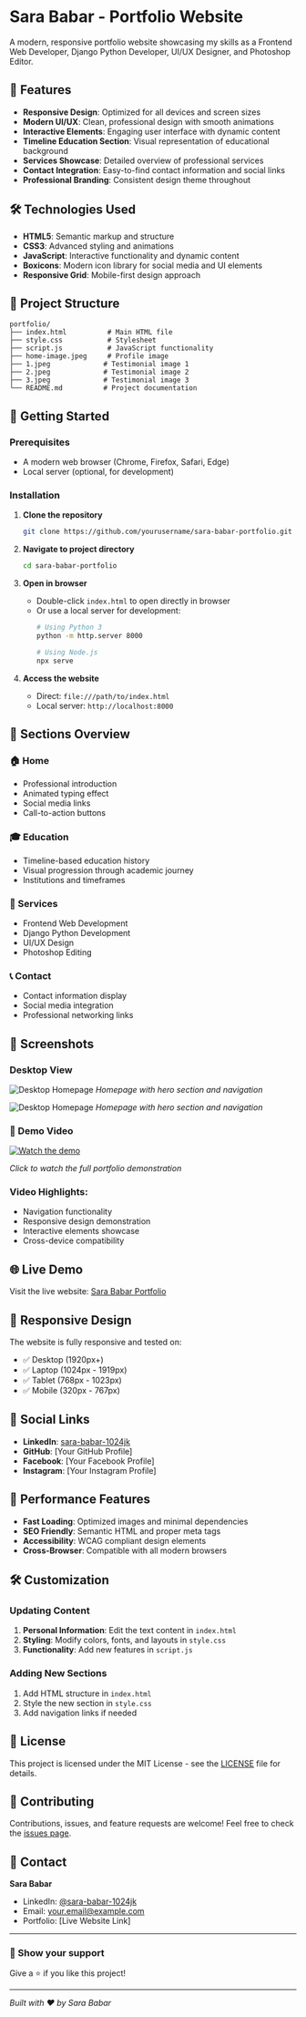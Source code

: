 # Sara Babar - Portfolio Website

A modern, responsive portfolio website showcasing my skills as a Frontend Web Developer, Django Python Developer, UI/UX Designer, and Photoshop Editor.

## 🌟 Features

- **Responsive Design**: Optimized for all devices and screen sizes
- **Modern UI/UX**: Clean, professional design with smooth animations
- **Interactive Elements**: Engaging user interface with dynamic content
- **Timeline Education Section**: Visual representation of educational background
- **Services Showcase**: Detailed overview of professional services
- **Contact Integration**: Easy-to-find contact information and social links
- **Professional Branding**: Consistent design theme throughout

## 🛠️ Technologies Used

- **HTML5**: Semantic markup and structure
- **CSS3**: Advanced styling and animations
- **JavaScript**: Interactive functionality and dynamic content
- **Boxicons**: Modern icon library for social media and UI elements
- **Responsive Grid**: Mobile-first design approach

## 📁 Project Structure

```
portfolio/
├── index.html          # Main HTML file
├── style.css           # Stylesheet
├── script.js           # JavaScript functionality
├── home-image.jpeg     # Profile image
├── 1.jpeg             # Testimonial image 1
├── 2.jpeg             # Testimonial image 2
├── 3.jpeg             # Testimonial image 3
└── README.md          # Project documentation
```

## 🚀 Getting Started

### Prerequisites
- A modern web browser (Chrome, Firefox, Safari, Edge)
- Local server (optional, for development)

### Installation

1. **Clone the repository**
   ```bash
   git clone https://github.com/yourusername/sara-babar-portfolio.git
   ```

2. **Navigate to project directory**
   ```bash
   cd sara-babar-portfolio
   ```

3. **Open in browser**
   - Double-click `index.html` to open directly in browser
   - Or use a local server for development:
     ```bash
     # Using Python 3
     python -m http.server 8000
     
     # Using Node.js
     npx serve
     ```

4. **Access the website**
   - Direct: `file:///path/to/index.html`
   - Local server: `http://localhost:8000`

## 🎯 Sections Overview

### 🏠 Home
- Professional introduction
- Animated typing effect
- Social media links
- Call-to-action buttons

### 🎓 Education
- Timeline-based education history
- Visual progression through academic journey
- Institutions and timeframes

### 💼 Services
- Frontend Web Development
- Django Python Development
- UI/UX Design
- Photoshop Editing

### 📞 Contact
- Contact information display
- Social media integration
- Professional networking links

## 📸 Screenshots

### Desktop View
![Desktop Homepage](https://drive.google.com/uc?export=view&id=161EsauyvKcfoaI_2WK0G8ug2L-zFKoaG)
*Homepage with hero section and navigation*

![Desktop Homepage]([https://drive.google.com/uc?export=view&id=161EsauyvKcfoaI_2WK0G8ug2L-zFKoaG](https://drive.google.com/file/d/1D3VrYDeVvushPsauDh2ftiI2rW1gnD51/view?usp=sharing))
*Homepage with hero section and navigation*
### 🎥 Demo Video

[![Watch the demo](https://img.youtube.com/vi/your_video_id/0.jpg)](https://www.youtube.com/watch?v=your_video_id)

*Click to watch the full portfolio demonstration*

### Video Highlights:
- Navigation functionality
- Responsive design demonstration
- Interactive elements showcase
- Cross-device compatibility

## 🌐 Live Demo

Visit the live website: [Sara Babar Portfolio](https://your-portfolio-url.com)

## 📱 Responsive Design

The website is fully responsive and tested on:
- ✅ Desktop (1920px+)
- ✅ Laptop (1024px - 1919px)
- ✅ Tablet (768px - 1023px)
- ✅ Mobile (320px - 767px)

## 🔗 Social Links

- **LinkedIn**: [sara-babar-1024jk](https://www.linkedin.com/in/sara-babar-1024jk)
- **GitHub**: [Your GitHub Profile]
- **Facebook**: [Your Facebook Profile]
- **Instagram**: [Your Instagram Profile]

## 🚀 Performance Features

- **Fast Loading**: Optimized images and minimal dependencies
- **SEO Friendly**: Semantic HTML and proper meta tags
- **Accessibility**: WCAG compliant design elements
- **Cross-Browser**: Compatible with all modern browsers

## 🛠️ Customization

### Updating Content
1. **Personal Information**: Edit the text content in `index.html`
2. **Styling**: Modify colors, fonts, and layouts in `style.css`
3. **Functionality**: Add new features in `script.js`

### Adding New Sections
1. Add HTML structure in `index.html`
2. Style the new section in `style.css`
3. Add navigation links if needed

## 📄 License

This project is licensed under the MIT License - see the [LICENSE](LICENSE) file for details.

## 🤝 Contributing

Contributions, issues, and feature requests are welcome! Feel free to check the [issues page](https://github.com/yourusername/sara-babar-portfolio/issues).

## 📧 Contact

**Sara Babar**
- LinkedIn: [@sara-babar-1024jk](https://www.linkedin.com/in/sara-babar-1024jk)
- Email: your.email@example.com
- Portfolio: [Live Website Link]

---

### 🌟 Show your support

Give a ⭐️ if you like this project!

---

*Built with ❤️ by Sara Babar*
